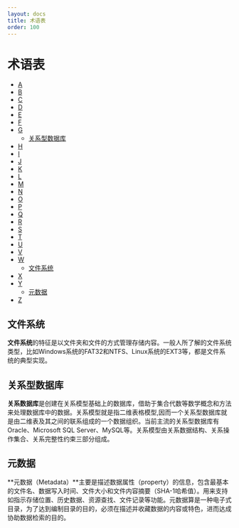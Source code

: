 ```yaml
---
layout: docs
title: 术语表
order: 100
---
```

<a id="glossary"></a>
# 术语表

- [A](#a)
- [B](#b)
- [C](#c)
- [D](#d)
- [E](#e)
- [F](#f)
- [G](#g)
  - [关系型数据库](#relationaldatabase)
- [H](#h)
- [I](#i)
- [J](#j)
- [K](#k)
- [L](#l)
- [M](#m)
- [N](#n)
- [O](#o)
- [P](#p)
- [Q](#q)
- [R](#r)
- [S](#s)
- [T](#t)
- [U](#u)
- [V](#v)
- [W](#w)
  - [文件系统](#fs)
- [X](#x)
- [Y](#y)
  - [元数据](#metadata)
- [Z](#z)

<a id="fs"></a>
## 文件系统

**文件系统**的特征是以文件夹和文件的方式管理存储内容。一般人所了解的文件系统类型，比如Windows系统的FAT32和NTFS、Linux系统的EXT3等，都是文件系统的典型实现。

<a id="relationaldatabase"></a>
## 关系型数据库

**关系数据库**是创建在关系模型基础上的数据库，借助于集合代数等数学概念和方法来处理数据库中的数据。关系模型就是指二维表格模型,因而一个关系型数据库就是由二维表及其之间的联系组成的一个数据组织。当前主流的关系型数据库有Oracle、Microsoft SQL Server、MySQL等。关系模型由关系数据结构、关系操作集合、关系完整性约束三部分组成。

<a id="metadata"></a>
## 元数据

**元数据（Metadata）**主要是描述数据属性（property）的信息，包含最基本的文件名、数据写入时间、文件大小和文件内容摘要（SHA-1哈希值）。用来支持如指示存储位置、历史数据、资源查找、文件记录等功能。元数据算是一种电子式目录，为了达到编制目录的目的，必须在描述并收藏数据的内容或特色，进而达成协助数据检索的目的。


